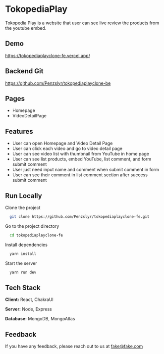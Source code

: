 
# TokopediaPlay

Tokopedia Play is a website that user can see live review the products from the youtube embed.




## Demo

https://tokopediaplayclone-fe.vercel.app/


## Backend Git
https://github.com/Penzslyr/tokopediaplayclone-be
## Pages

- Homepage
- VideoDetailPage



## Features

- User can open Homepage and Video Detail Page
- User can click each video and go to video detail page
- User can see video list with thumbnail from YouTube in home page
- User can see list products, embed YouTube, list comment, and form submit comment
- User just need input name and comment when submit comment in form
- User can see their comment in list comment section after success submit
comment


## Run Locally

Clone the project

```bash
  git clone https://github.com/Penzslyr/tokopediaplayclone-fe.git
```

Go to the project directory

```bash
  cd tokopediaplayclone-fe
```

Install dependencies

```bash
  yarn install
```

Start the server

```bash
  yarn run dev
```


## Tech Stack

**Client:** React, ChakraUI

**Server:** Node, Express

**Database:** MongoDB, MongoAtlas


## Feedback

If you have any feedback, please reach out to us at fake@fake.com

